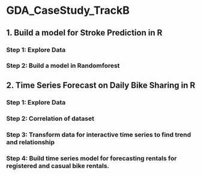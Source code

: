 # GDA_CaseStudy_TrackB

## 1. Build a model for Stroke Prediction in R
   ### Step 1: Explore Data
   ### Step 2: Build a model in Randomforest

## 2. Time Series Forecast on Daily Bike Sharing in R
   ### Step 1: Explore Data
   ### Step 2: Correlation of dataset
   ### Step 3: Transform data for interactive time series to find trend and relationship
   ### Step 4: Build time series model for forecasting rentals for registered and casual bike rentals.
